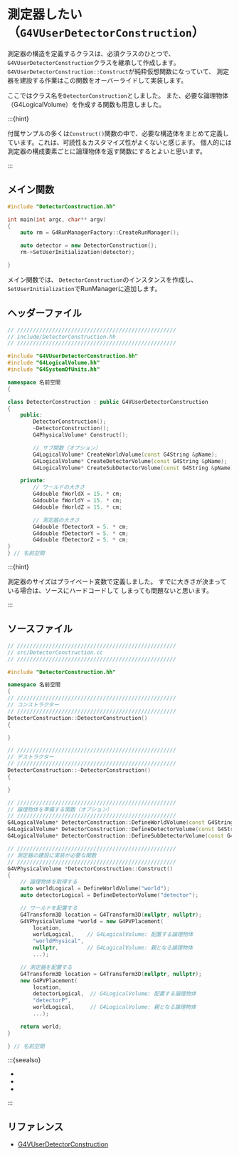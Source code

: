 # 測定器したい（``G4VUserDetectorConstruction``）

測定器の構造を定義するクラスは、必須クラスのひとつで、
``G4VUserDetectorConstruction``クラスを継承して作成します。
``G4VUserDetectorConstruction::Construct``が純粋仮想関数になっていて、
測定器を建設する作業はこの関数をオーバーライドして実装します。

ここではクラス名を``DetectorConstruction``としました。
また、必要な論理物体（G4LogicalVolume）を作成する関数も用意しました。

:::{hint}

付属サンプルの多くは``Construct()``関数の中で、必要な構造体をまとめて定義しています。これは、可読性＆カスタマイズ性がよくないと感じます。
個人的には測定器の構成要素ごとに論理物体を返す関数にするとよいと思います。

:::

## メイン関数

```cpp
#include "DetectorConstruction.hh"

int main(int argc, char** argv)
{
    auto rm = G4RunManagerFactory::CreateRunManager();

    auto detector = new DetectorConstruction{};
    rm->SetUserInitialization(detector);

}
```

メイン関数では、
``DetectorConstruction``のインスタンスを作成し、
``SetUserInitialization``でRunManagerに追加します。

## ヘッダーファイル

```cpp
// //////////////////////////////////////////////////
// include/DetectorConstruction.hh
// //////////////////////////////////////////////////

#include "G4VUserDetectorConstruction.hh"
#include "G4LogicalVolume.hh"
#include "G4SystemOfUnits.hh"

namespace 名前空間
{

class DetectorConstruction : public G4VUserDetectorConstruction
{
    public:
        DetectorConstruction();
        ~DetectorConstruction();
        G4PhysicalVolume* Construct();

        // サブ関数（オプション）
        G4LogicalVolume* CreateWorldVolume(const G4String &pName);
        G4LogicalVolume* CreateDetectorVolume(const G4String &pName);
        G4LogicalVolume* CreateSubDetectorVolume(const G4String &pName);

    private:
        // ワールドの大きさ
        G4double fWorldX = 15. * cm;
        G4double fWorldY = 15. * cm;
        G4double fWorldZ = 15. * cm;

        // 測定器の大きさ
        G4double fDetectorX = 5. * cm;
        G4double fDetectorY = 5. * cm;
        G4double fDetectorZ = 5. * cm;
}
} // 名前空間
```

:::{hint}

測定器のサイズはプライベート変数で定義しました。
すでに大きさが決まっている場合は、ソースにハードコードして
しまっても問題ないと思います。

:::

## ソースファイル

```cpp
// //////////////////////////////////////////////////
// src/DetectorConstruction.cc
// //////////////////////////////////////////////////

#include "DetectorConstruction.hh"

namespace 名前空間
{
// //////////////////////////////////////////////////
// コンストラクター
// //////////////////////////////////////////////////
DetectorConstruction::DetectorConstruction()
{

}

// //////////////////////////////////////////////////
// デストラクター
// //////////////////////////////////////////////////
DetectorConstruction::~DetectorConstruction()
{

}

// //////////////////////////////////////////////////
// 論理物体を準備する関数（オプション）
// //////////////////////////////////////////////////
G4LogicalVolume* DetectorConstruction::DefineWorldVolume(const G4String &name){...};
G4LogicalVolume* DetectorConstruction::DefineDetectorVolume(const G4String &name){...};
G4LogicalVolume* DetectorConstruction::DefineSubDetectorVolume(const G4String &name){...};

// //////////////////////////////////////////////////
// 測定器の建設に実装が必要な関数
// //////////////////////////////////////////////////
G4VPhysicalVolume *DetectorConstruction::Construct()
{
    // 論理物体を取得する
    auto worldLogical = DefineWorldVolume("world");
    auto detectorLogical = DefineDetectorVolume("detector");

    // ワールドを配置する
    G4Transform3D location = G4Transform3D(nullptr, nullptr);
    G4VPhysicalVolume *world = new G4PVPlacement(
        location,
        worldLogical,    // G4LogicalVolume: 配置する論理物体
        "worldPhysical",
        nullptr,         // G4LogicalVolume: 親となる論理物体
        ...);

    // 測定器を配置する
    G4Transform3D location = G4Transform3D(nullptr, nullptr);
    new G4PVPlacement(
        location,
        detectorLogical,  // G4LogicalVolume: 配置する論理物体
        "detectorP",
        worldLogical,     // G4LogicalVolume: 親となる論理物体
        ...);

    return world;
}

} // 名前空間
```

:::{seealso}

- [](./geant4-pvplacement.md)
- [](./geant4-pvreplica.md)
- [](./geant4-world.md)

:::



## リファレンス

- [G4VUserDetectorConstruction](https://geant4.kek.jp/Reference/11.2.0/classG4VUserDetectorConstruction.html)
